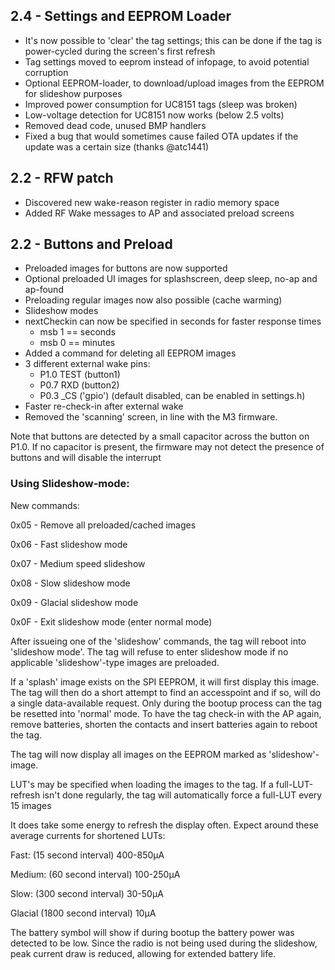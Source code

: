 ## 2.4 - Settings and EEPROM Loader ##
- It's now possible to 'clear' the tag settings; this can be done if the tag is power-cycled during the screen's first refresh
- Tag settings moved to eeprom instead of infopage, to avoid potential corruption
- Optional EEPROM-loader, to download/upload images from the EEPROM for slideshow purposes
- Improved power consumption for UC8151 tags (sleep was broken)
- Low-voltage detection for UC8151 now works (below 2.5 volts)
- Removed dead code, unused BMP handlers
- Fixed a bug that would sometimes cause failed OTA updates if the update was a certain size (thanks @atc1441)

## 2.2 - RFW patch
- Discovered new wake-reason register in radio memory space
- Added RF Wake messages to AP and associated preload screens

## 2.2 - Buttons and Preload ## 

- Preloaded images for buttons are now supported
- Optional preloaded UI images for splashscreen, deep sleep, no-ap and ap-found
- Preloading regular images now also possible (cache warming)
- Slideshow modes
- nextCheckin can now be specified in seconds for faster response times
	- msb 1 == seconds
	- msb 0 == minutes
- Added a command for deleting all EEPROM images
- 3 different external wake pins:
	- P1.0 TEST (button1)
	- P0.7 RXD (button2)
	- P0.3 _CS ('gpio') (default disabled, can be enabled in settings.h)
- Faster re-check-in after external wake
- Removed the 'scanning' screen, in line with the M3 firmware.

Note that buttons are detected by a small capacitor across the button on P1.0. If no capacitor is present, the firmware may not detect the presence of buttons and will disable the interrupt


### Using Slideshow-mode:

New commands:

0x05 - Remove all preloaded/cached images

0x06 - Fast slideshow mode

0x07 - Medium speed slideshow

0x08 - Slow slideshow mode

0x09 - Glacial slideshow mode

0x0F - Exit slideshow mode (enter normal mode)

After issueing one of the 'slideshow' commands, the tag will reboot into 'slideshow mode'. The tag will refuse to enter slideshow mode if no applicable 'slideshow'-type images are preloaded.

If a 'splash' image exists on the SPI EEPROM, it will first display this image. The tag will then do a short attempt to find an accesspoint and if so, will do a single data-available request. Only during the bootup process can the tag be resetted into 'normal' mode. To have the tag check-in with the AP again, remove batteries, shorten the contacts and insert batteries again to reboot the tag.

The tag will now display all images on the EEPROM marked as 'slideshow'-image. 

LUT's may be specified when loading the images to the tag. If a full-LUT-refresh isn't done regularly, the tag will automatically force a full-LUT every 15 images

It does take some energy to refresh the display often. Expect around these average currents for shortened LUTs:

Fast: (15 second interval) 400-850µA

Medium: (60 second interval) 100-250µA

Slow: (300 second interval) 30-50µA

Glacial (1800 second interval) 10µA


The battery symbol will show if during bootup the battery power was detected to be low. Since the radio is not being used during the slideshow, peak current draw is reduced, allowing for extended battery life.
